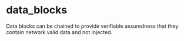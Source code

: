 # data_blocks
Data blocks can be chained to provide verifiable assuredness  that they contain network valid data and not injected.
